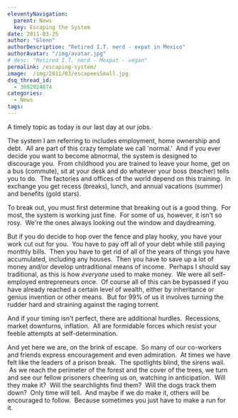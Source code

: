 ```yaml
---
eleventyNavigation:
  parent: News
  key: Escaping the System
date: 2011-03-25
author: "Glenn"
authorDescription: "Retired I.T. nerd - expat in Mexico"
authorAvatar: "/img/avatar.jpg"
# desc: "Retired I.T. nerd - Mexpat - vegan"
permalink: /escaping-system/
image:  /img/2011/03/escapeesSmall.jpg
dsq_thread_id:
  - 3092924874
categories:
  - News
tags:
---
```

A timely topic as today is our last day at our jobs.

The system I am referring to includes employment, home ownership and debt.  All are part of this crazy template we call 'normal.'  And if you ever decide you want to become abnormal, the system is designed to discourage you.  From childhood you are trained to leave your home, get on a bus (commute), sit at your desk and do whatever your boss (teacher) tells you to do.  The factories and offices of the world depend on this training.  In exchange you get recess (breaks), lunch, and annual vacations (summer) and benefits (gold stars).

To break out, you must first determine that breaking out is a good thing.  For most, the system is working just fine.  For some of us, however, it isn't so rosy.  We're the ones always looking out the window and daydreaming.

But if you do decide to hop over the fence and play hooky, you have your work cut out for you.  You have to pay off all of your debt while still paying monthly bills.  Then you have to get rid of all of the years of things you have accumulated, including any houses.  Then you have to save up a lot of money and/or develop untraditional means of income.  Perhaps I should say traditional, as this is how *everyone* used to make money.  We were all self-employed entrepreneurs once.  Of course all of this can be bypassed if you have already reached a certain level of wealth, either by inheritance or genius invention or other means.  But for 99% of us it involves turning the rudder hard and straining against the raging torrent.

And if your timing isn't perfect, there are additional hurdles.  Recessions, market downturns, inflation.  All are formidable forces which resist your feeble attempts at self-determination.

And yet here we are, on the brink of escape.  So many of our co-workers and friends express encouragement and even admiration.  At times we have felt like the leaders of a prison break.  The spotlights blind, the sirens wail.  As we reach the perimeter of the forest and the cover of the trees, we turn and see our fellow prisoners cheering us on, watching in anticipation.  Will they make it?  Will the searchlights find them?  Will the dogs track them down?  Only time will tell.  And maybe if we do make it, others will be encouraged to follow.  Because sometimes you just have to make a run for it.
